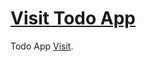 # [Visit Todo App](https://todo-app-95a21.web.app/)

Todo App [Visit](https://todo-app-95a21.web.app/).
